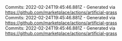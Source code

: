 Commits: 2022-02-24T19:45:46.881Z - Generated via https://github.com/marketplace/actions/artificial-grass
<br>
Commits: 2022-02-24T19:45:46.881Z - Generated via https://github.com/marketplace/actions/artificial-grass
<br>
Commits: 2022-02-24T19:45:46.881Z - Generated via https://github.com/marketplace/actions/artificial-grass
<br>
